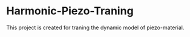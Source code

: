 # Harmonic-Piezo-Traning

This project is created for traning the dynamic model of piezo-material. 
